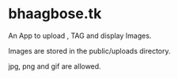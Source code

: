 bhaagbose.tk
============

An App to upload , TAG and display Images.

Images are stored in the public/uploads directory.

jpg, png and gif are allowed.



